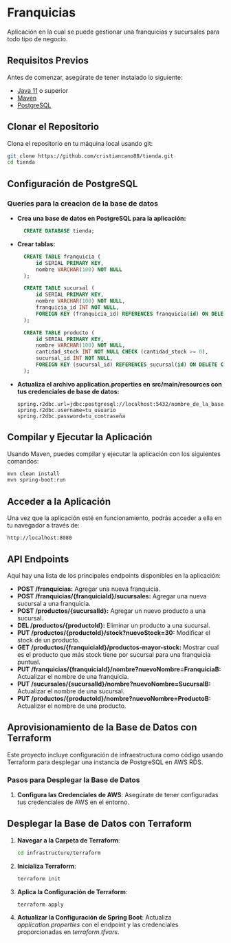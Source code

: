 # Franquicias

Aplicación en la cual se puede gestionar una franquicias y sucursales para todo tipo de negocio.

## Requisitos Previos

Antes de comenzar, asegúrate de tener instalado lo siguiente:

- [Java 11](https://www.oracle.com/java/technologies/javase-jdk11-downloads.html) o superior
- [Maven](https://maven.apache.org/download.cgi)
- [PostgreSQL](https://www.postgresql.org/download/)

## Clonar el Repositorio

Clona el repositorio en tu máquina local usando git:

```bash
git clone https://github.com/cristiancano88/tienda.git
cd tienda
```

## Configuración de PostgreSQL

### Queries para la creacion de la base de datos

- **Crea una base de datos en PostgreSQL para la aplicación:**

  ```sql
    CREATE DATABASE tienda;
  ```

- **Crear tablas:**

  ```sql
    CREATE TABLE franquicia (
        id SERIAL PRIMARY KEY,
        nombre VARCHAR(100) NOT NULL
    );

    CREATE TABLE sucursal (
        id SERIAL PRIMARY KEY,
        nombre VARCHAR(100) NOT NULL,
        franquicia_id INT NOT NULL,
        FOREIGN KEY (franquicia_id) REFERENCES franquicia(id) ON DELETE CASCADE
    );

    CREATE TABLE producto (
        id SERIAL PRIMARY KEY,
        nombre VARCHAR(100) NOT NULL,
        cantidad_stock INT NOT NULL CHECK (cantidad_stock >= 0),
        sucursal_id INT NOT NULL,
        FOREIGN KEY (sucursal_id) REFERENCES sucursal(id) ON DELETE CASCADE
    );
  ```

- **Actualiza el archivo application.properties en src/main/resources con tus credenciales de base de datos:**
  ```properties
  spring.r2dbc.url=jdbc:postgresql://localhost:5432/nombre_de_la_base_de_datos
  spring.r2dbc.username=tu_usuario
  spring.r2dbc.password=tu_contraseña
  ```

## Compilar y Ejecutar la Aplicación

Usando Maven, puedes compilar y ejecutar la aplicación con los siguientes comandos:

```bash
mvn clean install
mvn spring-boot:run
```

## Acceder a la Aplicación

Una vez que la aplicación esté en funcionamiento, podrás acceder a ella en tu navegador a través de:

```web
http://localhost:8080
```

## API Endpoints

Aquí hay una lista de los principales endpoints disponibles en la aplicación:

- **POST /franquicias:** Agregar una nueva franquicia.
- **POST /franquicias/{franquiciaId}/sucursales:** Agregar una nueva sucursal a una franquicia.
- **POST /productos/{sucursalId}:** Agregar un nuevo producto a una sucursal.
- **DEL /productos/{productoId}:** Eliminar un producto a una sucursal.
- **PUT /productos/{productoId}/stock?nuevoStock=30:** Modificar el stock de un producto.
- **GET /productos/{franquiciaId}/productos-mayor-stock:** Mostrar cual es el producto que más stock tiene por sucursal para una franquicia puntual.
- **PUT /franquicias/{franquiciaId}/nombre?nuevoNombre=FranquiciaB:** Actualizar el nombre de una franquicia.
- **PUT /sucursales/{sucursalId}/nombre?nuevoNombre=SucursalB:** Actualizar el nombre de una sucursal.
- **PUT /productos/{productoId}/nombre?nuevoNombre=ProductoB:** Actualizar el nombre de una producto.

## Aprovisionamiento de la Base de Datos con Terraform

Este proyecto incluye configuración de infraestructura como código usando Terraform para desplegar una instancia de PostgreSQL en AWS RDS.

### Pasos para Desplegar la Base de Datos

1. **Configura las Credenciales de AWS**: Asegúrate de tener configuradas tus credenciales de AWS en el entorno.

## Desplegar la Base de Datos con Terraform

1. **Navegar a la Carpeta de Terraform**:

   ```bash
   cd infrastructure/terraform
   ```

2. **Inicializa Terraform**:

   ```bash
   terraform init
   ```

3. **Aplica la Configuración de Terraform**:

   ```bash
   terraform apply
   ```

4. **Actualizar la Configuración de Spring Boot**: Actualiza _application.properties_ con el endpoint y las credenciales proporcionadas en _terraform.tfvars_.
